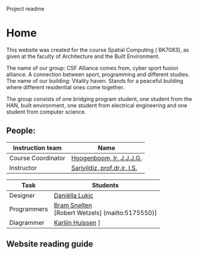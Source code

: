 Project readme
# Home
This website was created for the  course Spatial Computing ( BK7083), as given at the faculty of Architecture and the Built Environment.

The name of our group: CSF Alliance comes from, cyber sport fusion alliance. A connection between sport, programming and different studies. The name of our building: Vitality haven. Stands for a peaceful building where different residential ones come together. 

The group consists of one bridging program student, one student from the HAN, built environment, one student from electrical engineering and one student from computer science. 

## People: 

| Instruction team  | Name |
| ------------- | ------------- |
| Course Coordinator  | [Hoogenboom, Ir. J.J.J.G.](mailto:J.J.J.G.Hoogenboom@tudelft.nl)  |
| Instructor  | [Sariyildiz, prof.dr.ir. I.S.](mailto:I.S.Sariyildiz@tudelft.nl)  |



| Task  | Students |
| ------------- | ------------- |
| Designer  | [Daniëlla Lukic](mailto:6054781)  |
| Programmers  | [Bram Snelten](mailto:5519365)<br>[Robert Wetzels] (mailto:5175550)]  |
| Diagrammer  | [Karlijn Huissen](mailto:5920442) ]  |

## Website reading guide

